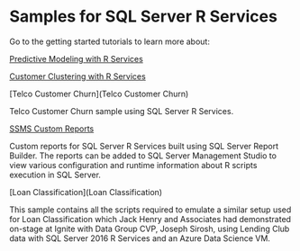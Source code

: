 # Samples for SQL Server R Services

Go to the getting started tutorials to learn more about:

[Predictive Modeling with R Services](https://www.microsoft.com/en-us/sql-server/developer-get-started/rprediction)

[Customer Clustering with R Services](https://www.microsoft.com/en-us/sql-server/developer-get-started/rclustering)


[Telco Customer Churn](Telco Customer Churn)

Telco Customer Churn sample using SQL Server R Services.

[SSMS Custom Reports](SSMS-Custom-Reports)

Custom reports for SQL Server R Services built using SQL Server Report Builder. The reports can be added to SQL Server Management Studio to view various configuration and runtime information about R scripts execution in SQL Server.

[Loan Classification](Loan Classification)

This sample contains all the scripts required to emulate a similar setup used for Loan Classification which Jack Henry and Associates had demonstrated on-stage at Ignite with Data Group CVP, Joseph Sirosh, using Lending Club data with SQL Server 2016 R Services and an Azure Data Science VM.
